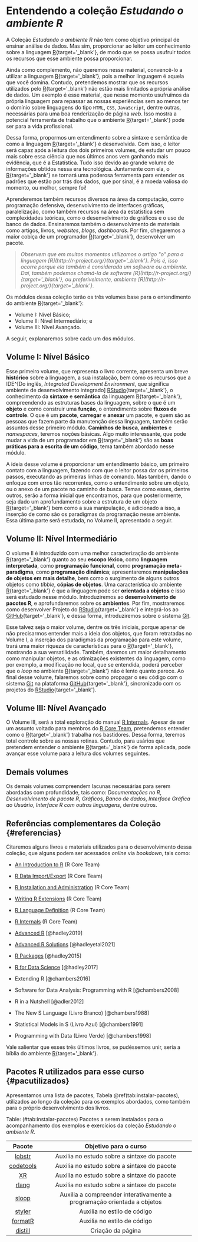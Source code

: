 

# Entendendo a coleção *Estudando o ambiente R*

A Coleção *Estudando o ambiente R* não tem como objetivo principal de ensinar análise de dados. Mas sim, proporcionar ao leitor um conhecimento sobre a linguagem [R](http://r-project.org/){target='_blank'}, de modo que se possa usufruir todos os recursos que esse ambiente possa proporcionar.

Ainda como complemento, não queremos nesse material, convencê-lo a utilizar a linguagem [R](http://r-project.org/){target='_blank'}, pois a melhor linguagem é aquela que você domina. Contudo, pretendemos mostrar que os recursos utilizados pelo [R](http://r-project.org/){target='_blank'} não estão mais limitados a própria análise de dados. Um exemplo é esse material, que nesse momento usufruímos da própria linguagem para repassar as nossas experiências sem ao menos ter o domínio sobre linguagens do tipo `HTML`, `CSS`, `JavaScript`, dentre outras, necessárias para uma boa renderização de página *web*. Isso mostra a potencial ferramenta de trabalho que o ambiente [R](http://r-project.org/){target='_blank'} pode ser para a vida profissional.

Dessa forma, propormos um entendimento sobre a sintaxe e semântica de como a linguagem [R](http://r-project.org/){target='_blank'} é desenvolvida. Com isso, o leitor será capaz após a leitura dos dois primeiros volumes, de estudar um pouco mais sobre essa ciência que nos últimos anos vem ganhando mais evidência, que é a Estatística. Tudo isso devido ao grande volume de informações obtidos nessa era tecnológica. Juntamente com ela, o [R](http://r-project.org/){target='_blank'} se tornará uma poderosa ferramenta para entender os padrões que estão por trás dos dados, que por sinal, é a moeda valiosa do momento, ou melhor, sempre foi!

Aprenderemos também recursos diversos na área da computação, como programação defensiva, desenvolvimento de interfaces gráficas, paralelização, como também recursos na área da estatística sem complexidades teóricas, como o desenvolvimento de gráficos e o uso de banco de dados. Ensinaremos também o desenvolvimento de materiais como artigos, livros, *websites*, *blogs*, *dashboards*. Por fim, chegaremos a maior cobiça de um programador [R](http://r-project.org/){target='_blank'}, desenvolver um pacote.

<blockquote>
<p>
<em> Observem que em muitos momentos utilizamos o artigo "o" para a linguagem [R](http://r-project.org/){target='_blank'}. Pois é, isso ocorre porque ela também é considerada um software ou ambiente. Daí, também podemos chamá-la de software [R](http://r-project.org/){target='_blank'}, ou preferivelmente, ambiente [R](http://r-project.org/){target='_blank'}. </em>
</p>
</blockquote>

Os módulos dessa coleção terão os três volumes base para o entendimento do ambiente [R](http://r-project.org/){target='_blank'}:

- Volume I: Nível Básico;
- Volume II: Nível Intermediário; e 
- Volume III: Nìvel Avançado.

A seguir, explanaremos sobre cada um dos módulos.

## Volume I: Nível Básico

Esse primeiro volume, que representa o livro corrente, apresenta um breve **histórico** sobre a linguagem, a sua instalação, bem como os recursos que a IDE^[Do inglês, *Integrated Development Environment*, que significa ambiente de desenvolvimento integrado] [RStudio](http://rstudio.org/){target='_blank'}, o conhecimento da **sintaxe** e **semântica** da linguagem [R](http://r-project.org/){target='_blank'}, compreendendo as estruturas bases da linguagem, sobre o que é um **objeto** e como construir uma **função**, o entendimento sobre **fluxos de controle**. O que é um **pacote**, **carregar** e **anexar** um pacote, e quem são as pessoas que fazem parte da manutenção dessa linguagem, também serão assuntos desse primeiro módulo. **Caminhos de busca**, **ambientes** e *namespaces*, teremos noções básicas. Algo muito interessante, que pode mudar a vida de um programador em [R](http://r-project.org/){target='_blank'} são as **boas práticas para a escrita de um código**, tema também abordado nesse módulo.

A ideia desse volume é proporcionar um entendimento básico, um primeiro contato com a linguagem, fazendo com que o leitor possa dar os primeiros passos, executando as primeiras linhas de comando. Mas também, dando o enfoque com erros tão recorrentes, como o entendimento sobre um objeto, ou o anexo de um pacote no caminho de busca. Temas como esses, dentre outros, serão a forma inicial que encontramos, para que posteriormente, seja dado um aprofundamento sobre a estrutura de um objeto [R](http://r-project.org/){target='_blank'} bem como a sua manipulação, e adicionado a isso, a inserção de como são os paradigmas da programação nesse ambiente. Essa última parte será estudada, no Volume II, apresentado a seguir.

## Volume II: Nível Intermediário

O volume II é introduzido com uma melhor caracterização do ambiente [R](http://r-project.org/){target='_blank'} quanto ao seu **escopo léxico**, como **linguagem interpretada**, como **programação funcional**, como **programação meta-paradigma**, como **programação dinâmica**; apresentaremos **manipulações de objetos em mais detalhe**, bem como o surgimento de alguns outros objetos como *tibble*, **cópias de objetos**. Uma característica do ambiente [R](http://r-project.org/){target='_blank'} é que a linguagem pode ser **orientada a objetos** e isso será estudado nesse módulo. Introduziremos ao **desenvolvimento de pacotes R**, e aprofundaremos sobre os **ambientes**. Por fim, mostraremos como desenvolver Projeto do [RStudio](http://rstudio.org/){target='_blank'} e integrá-los ao [GitHub](http://github.com/){target='_blank'}, e dessa forma, introduziremos sobre o sistema [Git](https://git-scm.com/).

Esse talvez seja o maior volume, dentre os três iniciais, porque apenar de não precisarmos entender mais a ideia dos objetos, que foram retratadas no Volume I, a inserção dos paradigmas da programação para este volume, trará uma maior riqueza de características para o [R](http://r-project.org/){target='_blank'}, mostrando a sua versatilidade. Também, daremos um maior detalhamento como manipular objetos, e as otimizações existentes da linguagem, como por exemplo, a modificação no local, que se entendida, poderá perceber que o *loop* no ambiente [R](http://r-project.org/){target='_blank'} não é lento quanto parece. Ao final desse volume, falaremos sobre como propagar o seu código com o sistema [Git](https://git-scm.com/) na plataforma [GitHub](http://github.com/){target='_blank'}, sincronizado com os projetos do [RStudio](http://rstudio.org/){target='_blank'}.

## Volume III: Nível Avançado

O Volume III, será a total exploração do manual [R Internals](https://cran.r-project.org/doc/manuals/R-ints.html). Apesar de ser um assunto voltado para membros do [R Core Team](https://www.r-project.org/contributors.html), pretendemos entender como o [R](http://r-project.org/){target='_blank'} trabalha nos bastidores. Dessa forma, teremos total controle sobre as nossas rotinas. Contudo, para usários que pretendem entender o  ambiente [R](http://r-project.org/){target='_blank'} de forma aplicada, pode avançar esse volume para a leitura dos volumes seguintes.

## Demais volumes

Os demais volumes compreendem lacunas necessárias para serem abordadas com profundidade, tais como: *Documentações no R*, *Desenvolvimento de pacote R*, *Gráficos*, *Banco de dados*, *Interface Gráfica ao Usuário*, *Interface R com outras linguagens*, dentre outros.

## Referências complementares da Coleção {#referencias}

Citaremos alguns livros e materiais utilizados para o desenvolvimento dessa coleção, que alguns podem ser acessados *online* via *bookdown*, tais como:


 - [An Introduction to R](https://cran.r-project.org/doc/manuals/r-release/R-intro.html) (R Core Team)
 - [R Data Import/Export](https://cran.r-project.org/doc/manuals/r-release/R-data.html) (R Core Team)
 - [R Installation and Administration](https://cran.r-project.org/doc/manuals/r-release/R-admin.html)  (R Core Team)
 - [Writing R Extensions](https://cran.r-project.org/doc/manuals/r-release/R-exts.html) (R Core Team)
 - [R Language Definition](https://cran.r-project.org/doc/manuals/R-lang.html) (R Core Team)
 - [R Internals](https://cran.r-project.org/doc/manuals/R-ints.html) (R Core Team)
 
 - [Advanced R](https://adv-r.hadley.nz/) [@hadley2019]
 - [Advanced R Solutions](http://advanced-r-solutions.rbind.io/) [@hadleyetal2021]
 - [R Packages](https://r-pkgs.org/index.html) [@hadley2015]
 - [R for Data Science](https://r4ds.had.co.nz/) [@hadley2017]
 - Extending R [@chambers2016]
 - Software for Data Analysis: Programming with R [@chambers2008]
 - R in a Nutshell [@adler2012]
 - The New S Language (Livro Branco) [@chambers1988]
 - Statistical Models in S (Livro Azul) [@chambers1991]
 - Programming with Data (Livro Verde) [@chambers1998]

Vale salientar que esses três últimos livros, se pudéssemos unir, seria a bíblia do ambiente [R](http://r-project.org/){target='_blank'}.

## Pacotes R utilizados para esse curso {#pacutilizados}

Apresentamos uma lista de pacotes, Tabela \@ref(tab:instalar-pacotes), utilizados ao longo da coleção para os exemplos abordados, como também para o próprio desenvolvimento dos livros.

Table: (\#tab:instalar-pacotes) Pacotes a serem instalados para o acompanhamento dos exemplos e exercícios da coleção *Estudando o ambiente R*.

| Pacote | Objetivo para o curso |
|:------:|:---------------------:|
| [lobstr](https://lobstr.r-lib.org/)  | Auxilia no estudo sobre a sintaxe do pacote |
| [codetools](https://cran.r-project.org/package=codetools/)| Auxilia no estudo sobre a sintaxe do pacote |
|[XR](https://cran.r-project.org/package=XR/) | Auxilia no estudo sobre a sintaxe do pacote |
| [rlang](https://rlang.r-lib.org/) | Auxilia no estudo sobre a sintaxe do pacote |
| [sloop](https://sloop.r-lib.org/) | Auxilia a compreender interativamente a programação orientada a objetos |
| [styler](https://styler.r-lib.org) | Auxilia no estilo de código |
| [formatR](https://yihui.org/formatr) | Auxilia no estilo de código |
| [distill](https://rstudio.github.io/distill/) | Criação da página|





